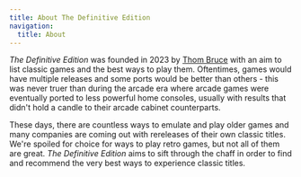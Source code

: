 ```yaml
---
title: About The Definitive Edition
navigation:
  title: About
---
```


_The Definitive Edition_ was founded in 2023 by [Thom Bruce](https://thombruce.com/) with an aim to list classic games and the best ways to play them. Oftentimes, games would have multiple releases and some ports would be better than others - this was never truer than during the arcade era where arcade games were eventually ported to less powerful home consoles, usually with results that didn't hold a candle to their arcade cabinet counterparts.

These days, there are countless ways to emulate and play older games and many companies are coming out with rereleases of their own classic titles. We're spoiled for choice for ways to play retro games, but not all of them are great. _The Definitive Edition_ aims to sift through the chaff in order to find and recommend the very best ways to experience classic titles.
